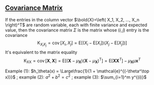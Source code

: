 

## [Covariance Matrix](https://en.wikipedia.org/wiki/Covariance_matrix)
If the entries in the column vector $\bold{X}=\left( X_1, X_2, ..., X_n \right)^T$ are random variable, each with finite variance and expected value, then the covariance matrix $\Sigma$ is the matrix whose $(i,j)$ entry is the covariance 
$$\mathrm{K}_{X_{i} X_{j}}=\operatorname{cov}\left[X_{i}, X_{j}\right]=\mathrm{E}\left[\left(X_{i}-\mathrm{E}\left[X_{i}\right]\right)\left(X_{j}-\mathrm{E}\left[X_{j}\right]\right)\right]$$
It's equivalent to the matrix equality 
$$\mathrm{K}_{\mathrm{XX}}=\operatorname{cov}[\mathbf{X}, \mathbf{X}]=\mathrm{E}\left[\left(\mathbf{X}-\mu_{\mathbf{X}}\right)\left(\mathbf{X}-\mu_{\mathbf{X}}\right)^{\mathrm{T}}\right]=\mathrm{E}\left[\mathbf{X} \mathbf{X}^{T}\right]-\mu_{\mathbf{X}} \mu \mathbf{x}^{T}$$


Example (1): $h_\theta(x) = \Large\frac{1}{1 + \mathcal{e}^{(-\theta^\top x)}}$ ; 
example (2): $a^2 + b^2 = c^2$ ; 
example (3): $\sum_{i=1}^m y^{(i)}$